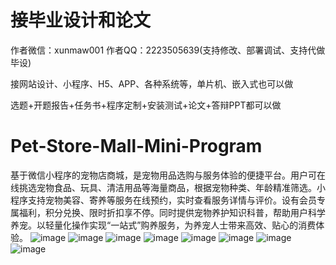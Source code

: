 # 接毕业设计和论文
作者微信：xunmaw001  作者QQ：2223505639(支持修改、部署调试、支持代做毕设)

接网站设计、小程序、H5、APP、各种系统等，单片机、嵌入式也可以做

选题+开题报告+任务书+程序定制+安装测试+论文+答辩PPT都可以做
# Pet-Store-Mall-Mini-Program
基于微信小程序的宠物店商城，是宠物用品选购与服务体验的便捷平台。用户可在线挑选宠物食品、玩具、清洁用品等海量商品，根据宠物种类、年龄精准筛选。小程序支持宠物美容、寄养等服务在线预约，实时查看服务详情与评价。设有会员专属福利，积分兑换、限时折扣享不停。同时提供宠物养护知识科普，帮助用户科学养宠。以轻量化操作实现“一站式”购养服务，为养宠人士带来高效、贴心的消费体验。 
![image](https://github.com/user-attachments/assets/356f213b-1161-476b-9745-c1d66149c531)
![image](https://github.com/user-attachments/assets/7379e5b8-e5ca-4da1-b7af-3173efa5acd0)
![image](https://github.com/user-attachments/assets/496da457-5edf-4493-ae78-478198799399)
![image](https://github.com/user-attachments/assets/ccb50ce5-9016-4a83-af15-24ecd0121b35)
![image](https://github.com/user-attachments/assets/6d303882-4a21-410f-8d5a-a12126893e9f)
![image](https://github.com/user-attachments/assets/60f63080-4811-4c73-b40d-586fd5c76a40)
![image](https://github.com/user-attachments/assets/0a5467c7-85cb-4384-85e7-423368ab22e7)
![image](https://github.com/user-attachments/assets/5c744c8f-82b2-4886-aed5-557f8e05b429)
